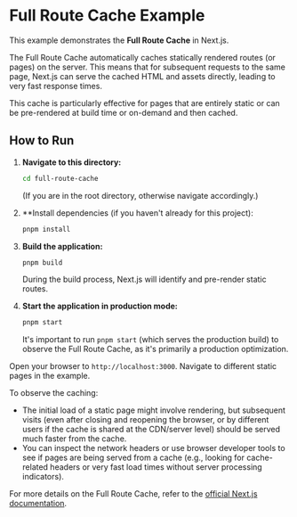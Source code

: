 # Full Route Cache Example

This example demonstrates the **Full Route Cache** in Next.js.

The Full Route Cache automatically caches statically rendered routes (or pages) on the server. This means that for subsequent requests to the same page, Next.js can serve the cached HTML and assets directly, leading to very fast response times.

This cache is particularly effective for pages that are entirely static or can be pre-rendered at build time or on-demand and then cached.

## How to Run

1.  **Navigate to this directory:**

    ```bash
    cd full-route-cache
    ```

    (If you are in the root directory, otherwise navigate accordingly.)

2.  \*\*Install dependencies (if you haven't already for this project):

    ```bash
    pnpm install
    ```

3.  **Build the application:**

    ```bash
    pnpm build
    ```

    During the build process, Next.js will identify and pre-render static routes.

4.  **Start the application in production mode:**
    ```bash
    pnpm start
    ```
    It's important to run `pnpm start` (which serves the production build) to observe the Full Route Cache, as it's primarily a production optimization.

Open your browser to `http://localhost:3000`. Navigate to different static pages in the example.

To observe the caching:

- The initial load of a static page might involve rendering, but subsequent visits (even after closing and reopening the browser, or by different users if the cache is shared at the CDN/server level) should be served much faster from the cache.
- You can inspect the network headers or use browser developer tools to see if pages are being served from a cache (e.g., looking for cache-related headers or very fast load times without server processing indicators).

For more details on the Full Route Cache, refer to the [official Next.js documentation](https://nextjs.org/docs/app/building-your-application/caching#full-route-cache).
